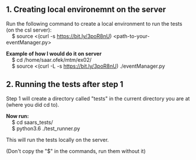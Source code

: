 ## 1. Creating local environemnt on the server
Run the following command to create a local environment to run the tests (on the csl server):\
&nbsp;&nbsp;&nbsp;&nbsp;$ source <(curl -s https://bit.ly/3poR8nU) <path-to-your-eventManager.py>

<b>Example of how I would do it on server</b>\
&nbsp;&nbsp;&nbsp;&nbsp;$ cd /home/saar.ofek/mtm/ex02/\
&nbsp;&nbsp;&nbsp;&nbsp;$ source <(curl -L -s https://bit.ly/3poR8nU) ./eventManager.py


## 2. Running the tests after step 1
Step 1 will create a directory called "tests" in the current directory you are at (where you did cd to).

<b>Now run:</b>\
&nbsp;&nbsp;&nbsp;&nbsp;$ cd saars_tests/\
&nbsp;&nbsp;&nbsp;&nbsp;$ python3.6 ./test_runner.py

This will run the tests locally on the server.


(Don't copy the "$" in the commands, run them without it)